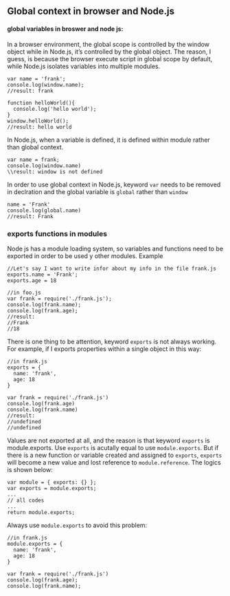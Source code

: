 ## Global context in browser and Node.js

#### global variables in broswer and node js:
In a browser environment, the global scope is controlled by the window object while in Node.js, it’s controlled by the global object. The reason, I guess, is because the browser execute script in global scope by default, while Node.js isolates variables into multiple modules.
```
var name = 'frank';
console.log(window.name);
//result: frank
```
```
function helloWorld(){
  console.log('hello world');
}
window.helloWorld();
//result: hello world
```
In Node.js, when a variable is defined, it is defined within module rather than global context.
```
var name = frank;
console.log(window.name)
\\result: window is not defined
```
In order to use global context in Node.js, keyword `var` needs to be removed in declration and the global variable is `global` rather than `window`
```
name = 'Frank'
console.log(global.name)
//result: Frank
```

### exports functions in modules
Node js has a module loading system, so variables and functions need to be exported in order to be used y other modules.
Example
```
//Let's say I want to write infor about my info in the file frank.js
exports.name = 'Frank';
exports.age = 18
```
```
//in foo.js
var frank = require('./frank.js');
console.log(frank.name);
console.log(frank.age);
//result: 
//Frank
//18
```
There is one thing to be attention, keyword `exports` is not always working. For example, if I exports properties within a single object in this way:
```
//in frank.js
exports = {
  name: 'frank',
  age: 18
}
```
```
var frank = require('./frank.js')
console.log(frank.age)
console.log(frank.name)
//result:
//undefined
//undefined
```
Values are not exported at all, and the reason is that keyword `exports` is module.exports. Use `exports` is acutally equal to use `module.exports`. But if there is a new function or variable created and assigned to `exports`, `exports` will become a new value and lost reference to `module.reference`. The logics is shown below:
```
var module = { exports: {} };
var exports = module.exports;
...
// all codes
...
return module.exports;
```
Always use `module.exports` to avoid this problem:
```
//in frank.js
module.exports = {
  name: 'frank',
  age: 18
}
```
```
var frank = require('./frank.js')
console.log(frank.age);
console.log(frank.name);
```
